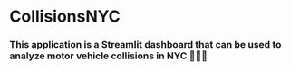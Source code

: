 # CollisionsNYC
### This application is a Streamlit dashboard that can be used to analyze motor vehicle collisions in NYC 🗽💥🚗
